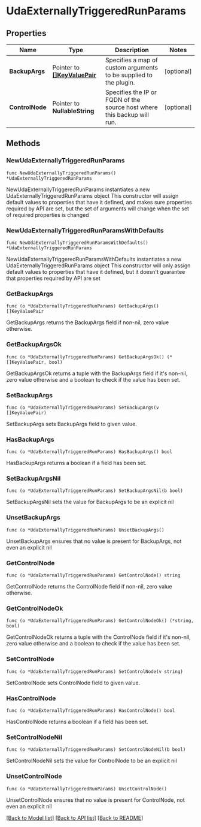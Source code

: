# UdaExternallyTriggeredRunParams

## Properties

Name | Type | Description | Notes
------------ | ------------- | ------------- | -------------
**BackupArgs** | Pointer to [**[]KeyValuePair**](KeyValuePair.md) | Specifies a map of custom arguments to be supplied to the plugin. | [optional] 
**ControlNode** | Pointer to **NullableString** | Specifies the IP or FQDN of the source host where this backup will run. | [optional] 

## Methods

### NewUdaExternallyTriggeredRunParams

`func NewUdaExternallyTriggeredRunParams() *UdaExternallyTriggeredRunParams`

NewUdaExternallyTriggeredRunParams instantiates a new UdaExternallyTriggeredRunParams object
This constructor will assign default values to properties that have it defined,
and makes sure properties required by API are set, but the set of arguments
will change when the set of required properties is changed

### NewUdaExternallyTriggeredRunParamsWithDefaults

`func NewUdaExternallyTriggeredRunParamsWithDefaults() *UdaExternallyTriggeredRunParams`

NewUdaExternallyTriggeredRunParamsWithDefaults instantiates a new UdaExternallyTriggeredRunParams object
This constructor will only assign default values to properties that have it defined,
but it doesn't guarantee that properties required by API are set

### GetBackupArgs

`func (o *UdaExternallyTriggeredRunParams) GetBackupArgs() []KeyValuePair`

GetBackupArgs returns the BackupArgs field if non-nil, zero value otherwise.

### GetBackupArgsOk

`func (o *UdaExternallyTriggeredRunParams) GetBackupArgsOk() (*[]KeyValuePair, bool)`

GetBackupArgsOk returns a tuple with the BackupArgs field if it's non-nil, zero value otherwise
and a boolean to check if the value has been set.

### SetBackupArgs

`func (o *UdaExternallyTriggeredRunParams) SetBackupArgs(v []KeyValuePair)`

SetBackupArgs sets BackupArgs field to given value.

### HasBackupArgs

`func (o *UdaExternallyTriggeredRunParams) HasBackupArgs() bool`

HasBackupArgs returns a boolean if a field has been set.

### SetBackupArgsNil

`func (o *UdaExternallyTriggeredRunParams) SetBackupArgsNil(b bool)`

 SetBackupArgsNil sets the value for BackupArgs to be an explicit nil

### UnsetBackupArgs
`func (o *UdaExternallyTriggeredRunParams) UnsetBackupArgs()`

UnsetBackupArgs ensures that no value is present for BackupArgs, not even an explicit nil
### GetControlNode

`func (o *UdaExternallyTriggeredRunParams) GetControlNode() string`

GetControlNode returns the ControlNode field if non-nil, zero value otherwise.

### GetControlNodeOk

`func (o *UdaExternallyTriggeredRunParams) GetControlNodeOk() (*string, bool)`

GetControlNodeOk returns a tuple with the ControlNode field if it's non-nil, zero value otherwise
and a boolean to check if the value has been set.

### SetControlNode

`func (o *UdaExternallyTriggeredRunParams) SetControlNode(v string)`

SetControlNode sets ControlNode field to given value.

### HasControlNode

`func (o *UdaExternallyTriggeredRunParams) HasControlNode() bool`

HasControlNode returns a boolean if a field has been set.

### SetControlNodeNil

`func (o *UdaExternallyTriggeredRunParams) SetControlNodeNil(b bool)`

 SetControlNodeNil sets the value for ControlNode to be an explicit nil

### UnsetControlNode
`func (o *UdaExternallyTriggeredRunParams) UnsetControlNode()`

UnsetControlNode ensures that no value is present for ControlNode, not even an explicit nil

[[Back to Model list]](../README.md#documentation-for-models) [[Back to API list]](../README.md#documentation-for-api-endpoints) [[Back to README]](../README.md)


